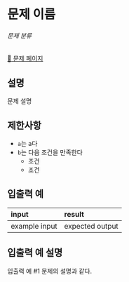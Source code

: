 문제 이름
==========
###### 문제 분류
[:link: 문제 페이지](https://www.example.com/)

## 설명
문제 설명

## 제한사항
* ```a```는 a다
* ```b```는 다음 조건을 만족한다
    * 조건
    * 조건

## 입출력 예
|input|result|
|:--|:--|
|example input|expected output|

## 입출력 예 설명
입출력 예 #1
문제의 설명과 같다.